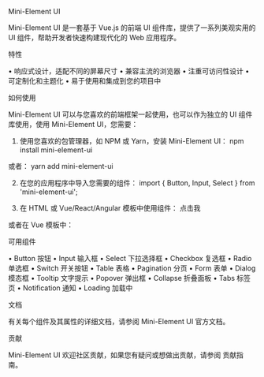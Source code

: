 <!--
 * @Author: your Name
 * @Date: 2022-12-07 15:26:27
 * @LastEditors: your Name
 * @LastEditTime: 2023-06-11 22:30:42
 * @Description: 
-->
Mini-Element UI

Mini-Element UI 是一套基于 Vue.js 的前端 UI 组件库，提供了一系列美观实用的 UI 组件，帮助开发者快速构建现代化的 Web 应用程序。

特性

• 响应式设计，适配不同的屏幕尺寸
• 兼容主流的浏览器
• 注重可访问性设计
• 可定制化和主题化
• 易于使用和集成到您的项目中

如何使用

Mini-Element UI 可以与您喜欢的前端框架一起使用，也可以作为独立的 UI 组件库使用，使用 Mini-Element UI，您需要：

1. 使用您喜欢的包管理器，如 NPM 或 Yarn，安装 Mini-Element UI：
npm install mini-element-ui

或者：
yarn add mini-element-ui

2. 在您的应用程序中导入您需要的组件：
import { Button, Input, Select } from 'mini-element-ui';

3. 在 HTML 或 Vue/React/Angular 模板中使用组件：
<me-button type="primary">点击我</me-button>

或者在 Vue 模板中：
<template>
  <me-select v-model="selected" :options="options"></me-select>
</template>
<script>
  export default {
    data() {
      return {
        options: [
          { value: 'option1', label: '选项 1' },
          { value: 'option2', label: '选项 2' },
          { value: 'option3', label: '选项 3' },
        ],
        selected: '',
      }
    },
  }
</script>


可用组件

• Button 按钮
• Input 输入框
• Select 下拉选择框
• Checkbox 复选框
• Radio 单选框
• Switch 开关按钮
• Table 表格
• Pagination 分页
• Form 表单
• Dialog 模态框
• Tooltip 文字提示
• Popover 弹出框
• Collapse 折叠面板
• Tabs 标签页
• Notification 通知
• Loading 加载中

文档

有关每个组件及其属性的详细文档，请参阅 Mini-Element UI 官方文档。

贡献

Mini-Element UI 欢迎社区贡献，如果您有疑问或想做出贡献，请参阅 贡献指南。